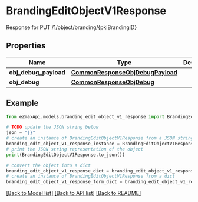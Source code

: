# BrandingEditObjectV1Response

Response for PUT /1/object/branding/{pkiBrandingID}

## Properties

Name | Type | Description | Notes
------------ | ------------- | ------------- | -------------
**obj_debug_payload** | [**CommonResponseObjDebugPayload**](CommonResponseObjDebugPayload.md) |  | 
**obj_debug** | [**CommonResponseObjDebug**](CommonResponseObjDebug.md) |  | [optional] 

## Example

```python
from eZmaxApi.models.branding_edit_object_v1_response import BrandingEditObjectV1Response

# TODO update the JSON string below
json = "{}"
# create an instance of BrandingEditObjectV1Response from a JSON string
branding_edit_object_v1_response_instance = BrandingEditObjectV1Response.from_json(json)
# print the JSON string representation of the object
print(BrandingEditObjectV1Response.to_json())

# convert the object into a dict
branding_edit_object_v1_response_dict = branding_edit_object_v1_response_instance.to_dict()
# create an instance of BrandingEditObjectV1Response from a dict
branding_edit_object_v1_response_form_dict = branding_edit_object_v1_response.from_dict(branding_edit_object_v1_response_dict)
```
[[Back to Model list]](../README.md#documentation-for-models) [[Back to API list]](../README.md#documentation-for-api-endpoints) [[Back to README]](../README.md)


